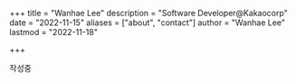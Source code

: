 +++
title = "Wanhae Lee"
description = "Software Developer@Kakaocorp"
date = "2022-11-15"
aliases = ["about", "contact"]
author = "Wanhae Lee"
lastmod = "2022-11-18"

+++

작성중